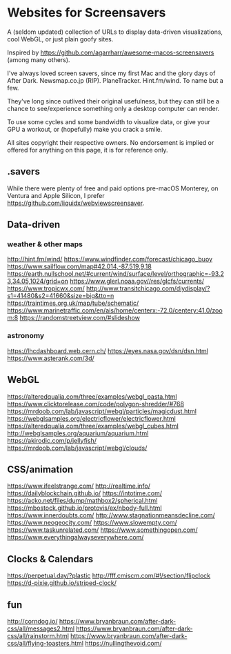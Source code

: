 # Websites for Screensavers
 A (seldom updated) collection of URLs to display data-driven visualizations, cool WebGL, or just plain goofy sites.
 
 Inspired by https://github.com/agarrharr/awesome-macos-screensavers (among many others).
 
 I've always loved screen savers, since my first Mac and the glory days of After Dark.  Newsmap.co.jp (RIP).  PlaneTracker.  Hint.fm/wind.  To name but a few.
 
 They've long since outlived their original usefulness, but they can still be a chance to see/experience something only a desktop computer can render.
 
 To use some cycles and some bandwidth to visualize data, or give your GPU a workout, or (hopefully) make you crack a smile.
 
 All sites copyright their respective owners.  No endorsement is implied or offered for anything on this page, it is for reference only.
 
## .savers
 While there were plenty of free and paid options pre-macOS Monterey, on Ventura and Apple Silicon, I prefer https://github.com/liquidx/webviewscreensaver.

## Data-driven

### weather & other maps
http://hint.fm/wind/
https://www.windfinder.com/forecast/chicago_buoy
https://www.sailflow.com/map#42.014,-87.519,9,18
https://earth.nullschool.net/#current/wind/surface/level/orthographic=-93.23,34.05,1024/grid=on
https://www.glerl.noaa.gov//res/glcfs/currents/
https://www.tropicwx.com/
http://www.transitchicago.com/diydisplay/?s1=41480&s2=41660&size=big&tto=n
https://traintimes.org.uk/map/tube/schematic/
https://www.marinetraffic.com/en/ais/home/centerx:-72.0/centery:41.0/zoom:8
https://randomstreetview.com/#slideshow

### astronomy
https://lhcdashboard.web.cern.ch/
https://eyes.nasa.gov/dsn/dsn.html
https://www.asterank.com/3d/

## WebGL
https://alteredqualia.com/three/examples/webgl_pasta.html
https://www.clicktorelease.com/code/polygon-shredder/#768
https://mrdoob.com/lab/javascript/webgl/particles/magicdust.html
https://webglsamples.org/electricflower/electricflower.html
https://alteredqualia.com/three/examples/webgl_cubes.html
http://webglsamples.org/aquarium/aquarium.html
https://akirodic.com/p/jellyfish/
https://mrdoob.com/lab/javascript/webgl/clouds/

## CSS/animation
https://www.ifeelstrange.com/
http://realtime.info/
https://dailyblockchain.github.io/
https://intotime.com/
https://acko.net/files/dump/mathbox2/spherical.html
https://mbostock.github.io/protovis/ex/nbody-full.html
https://www.innerdoubts.com/
http://www.stagnationmeansdecline.com/
https://www.neogeocity.com/
https://www.slowempty.com/
https://www.taskunrelated.com/
https://www.somethingopen.com/
https://www.everythingalwayseverywhere.com/

## Clocks & Calendars
https://perpetual.day/?plastic
http://fff.cmiscm.com/#!/section/flipclock
https://d-pixie.github.io/striped-clock/

## fun
http://corndog.io/
https://www.bryanbraun.com/after-dark-css/all/messages2.html
https://www.bryanbraun.com/after-dark-css/all/rainstorm.html
https://www.bryanbraun.com/after-dark-css/all/flying-toasters.html
https://nullingthevoid.com/
